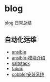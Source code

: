 # blog
blog 日常总结

## 自动化运维
- [ansible](2016/ansible.md)
- [ansible-模块介绍](2016/ansible-module.md)
- [saltstack](2016/saltstack.md)
- [fabric](2016/fabric.md)
- [cobbler安装系统](2016/cobbler.md)
##
